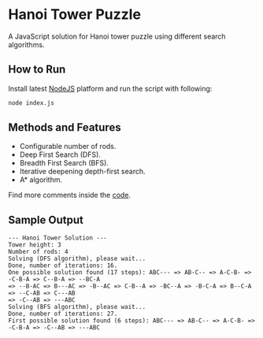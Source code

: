 # Hanoi Tower Puzzle

A JavaScript solution for Hanoi tower puzzle using different search algorithms.

How to Run
----------

Install latest [NodeJS](https://nodejs.org) platform and run the script with following:

```bash
node index.js
```

Methods and Features 
--------------------

+ Configurable number of rods.
+ Deep First Search (DFS).
+ Breadth First Search (BFS).
+ Iterative deepening depth-first search.
+ A* algorithm.

Find more comments inside the [code](src/index.js).

Sample Output
-------------

```
--- Hanoi Tower Solution ---
Tower height: 3
Number of rods: 4
Solving (DFS algorithm), please wait...
Done, number of iterations: 16.
One possible solution found (17 steps): ABC--- => AB-C-- => A-C-B- => -C-B-A => C--B-A => --BC-A 
=> --B-AC => B---AC => -B--AC => C-B--A => -BC--A => -B-C-A => B--C-A => --C-AB => C---AB 
=> -C--AB => ---ABC
Solving (BFS algorithm), please wait...
Done, number of iterations: 27.
First possible solution found (6 steps): ABC--- => AB-C-- => A-C-B- => -C-B-A => -C--AB => ---ABC
```